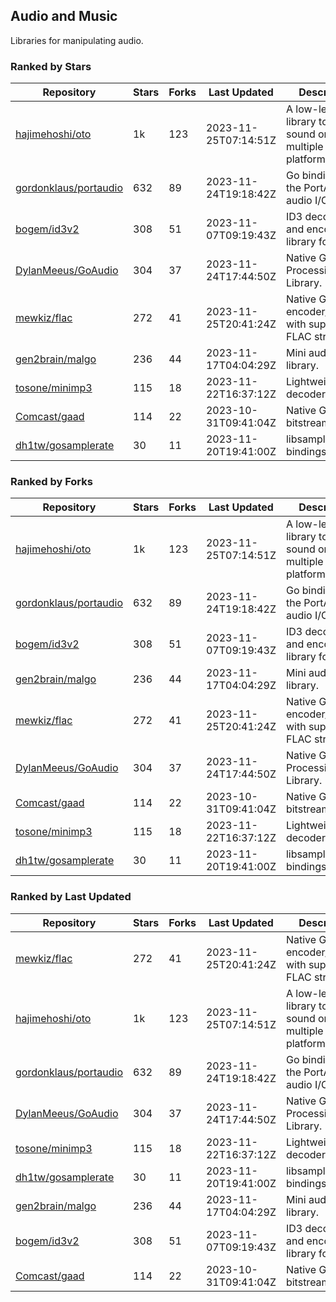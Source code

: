 ## Audio and Music

Libraries for manipulating audio.

### Ranked by Stars

| Repository | Stars | Forks | Last Updated | Description | 
|------------|-------|-------|--------------|-------------|
| [hajimehoshi/oto](https://github.com/hajimehoshi/oto) | 1k | 123 | 2023-11-25T07:14:51Z |  A low-level library to play sound on multiple platforms. |
| [gordonklaus/portaudio](https://github.com/gordonklaus/portaudio) | 632 | 89 | 2023-11-24T19:18:42Z |  Go bindings for the PortAudio audio I/O library. |
| [bogem/id3v2](https://github.com/bogem/id3v2) | 308 | 51 | 2023-11-07T09:19:43Z |  ID3 decoding and encoding library for Go. |
| [DylanMeeus/GoAudio](https://github.com/DylanMeeus/GoAudio) | 304 | 37 | 2023-11-24T17:44:50Z |  Native Go Audio Processing Library. |
| [mewkiz/flac](https://github.com/mewkiz/flac) | 272 | 41 | 2023-11-25T20:41:24Z |  Native Go FLAC encoder/decoder with support for FLAC streams. |
| [gen2brain/malgo](https://github.com/gen2brain/malgo) | 236 | 44 | 2023-11-17T04:04:29Z |  Mini audio library. |
| [tosone/minimp3](https://github.com/tosone/minimp3) | 115 | 18 | 2023-11-22T16:37:12Z |  Lightweight MP3 decoder library. |
| [Comcast/gaad](https://github.com/Comcast/gaad) | 114 | 22 | 2023-10-31T09:41:04Z |  Native Go AAC bitstream parser. |
| [dh1tw/gosamplerate](https://github.com/dh1tw/gosamplerate) | 30 | 11 | 2023-11-20T19:41:00Z |  libsamplerate bindings for go. |

### Ranked by Forks

| Repository | Stars | Forks | Last Updated | Description | 
|------------|-------|-------|--------------|-------------|
| [hajimehoshi/oto](https://github.com/hajimehoshi/oto) | 1k | 123 | 2023-11-25T07:14:51Z |  A low-level library to play sound on multiple platforms. |
| [gordonklaus/portaudio](https://github.com/gordonklaus/portaudio) | 632 | 89 | 2023-11-24T19:18:42Z |  Go bindings for the PortAudio audio I/O library. |
| [bogem/id3v2](https://github.com/bogem/id3v2) | 308 | 51 | 2023-11-07T09:19:43Z |  ID3 decoding and encoding library for Go. |
| [gen2brain/malgo](https://github.com/gen2brain/malgo) | 236 | 44 | 2023-11-17T04:04:29Z |  Mini audio library. |
| [mewkiz/flac](https://github.com/mewkiz/flac) | 272 | 41 | 2023-11-25T20:41:24Z |  Native Go FLAC encoder/decoder with support for FLAC streams. |
| [DylanMeeus/GoAudio](https://github.com/DylanMeeus/GoAudio) | 304 | 37 | 2023-11-24T17:44:50Z |  Native Go Audio Processing Library. |
| [Comcast/gaad](https://github.com/Comcast/gaad) | 114 | 22 | 2023-10-31T09:41:04Z |  Native Go AAC bitstream parser. |
| [tosone/minimp3](https://github.com/tosone/minimp3) | 115 | 18 | 2023-11-22T16:37:12Z |  Lightweight MP3 decoder library. |
| [dh1tw/gosamplerate](https://github.com/dh1tw/gosamplerate) | 30 | 11 | 2023-11-20T19:41:00Z |  libsamplerate bindings for go. |

### Ranked by Last Updated

| Repository | Stars | Forks | Last Updated | Description | 
|------------|-------|-------|--------------|-------------|
| [mewkiz/flac](https://github.com/mewkiz/flac) | 272 | 41 | 2023-11-25T20:41:24Z |  Native Go FLAC encoder/decoder with support for FLAC streams. |
| [hajimehoshi/oto](https://github.com/hajimehoshi/oto) | 1k | 123 | 2023-11-25T07:14:51Z |  A low-level library to play sound on multiple platforms. |
| [gordonklaus/portaudio](https://github.com/gordonklaus/portaudio) | 632 | 89 | 2023-11-24T19:18:42Z |  Go bindings for the PortAudio audio I/O library. |
| [DylanMeeus/GoAudio](https://github.com/DylanMeeus/GoAudio) | 304 | 37 | 2023-11-24T17:44:50Z |  Native Go Audio Processing Library. |
| [tosone/minimp3](https://github.com/tosone/minimp3) | 115 | 18 | 2023-11-22T16:37:12Z |  Lightweight MP3 decoder library. |
| [dh1tw/gosamplerate](https://github.com/dh1tw/gosamplerate) | 30 | 11 | 2023-11-20T19:41:00Z |  libsamplerate bindings for go. |
| [gen2brain/malgo](https://github.com/gen2brain/malgo) | 236 | 44 | 2023-11-17T04:04:29Z |  Mini audio library. |
| [bogem/id3v2](https://github.com/bogem/id3v2) | 308 | 51 | 2023-11-07T09:19:43Z |  ID3 decoding and encoding library for Go. |
| [Comcast/gaad](https://github.com/Comcast/gaad) | 114 | 22 | 2023-10-31T09:41:04Z |  Native Go AAC bitstream parser. |

